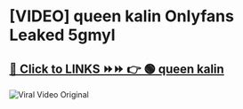 
 # [VIDEO] queen kalin Onlyfans Leaked 5gmyl

## <h2><a href="https://clipsfans.com/queen_kalin&ref=git">🔗 Click to LINKS ⏩⏩ 👉 🟢 queen kalin </a></h2>

<a href="https://clipsfans.com/queen_kalin&ref=git" rel="nofollow" data-target="animated-image.originalLink"><img src="https://i.ibb.co.com/xMMVF88/686577567.gif" alt="Viral Video Original" style="max-width: 100%; display: inline-block;" data-target="animated-image.originalImage"></a>

